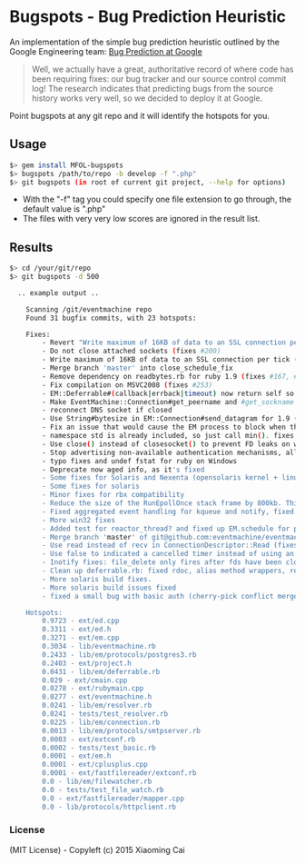 # Bugspots - Bug Prediction Heuristic

An implementation of the simple bug prediction heuristic outlined by the Google Engineering team: [Bug Prediction at Google](http://google-engtools.blogspot.com/2011/12/bug-prediction-at-google.html)

> Well, we actually have a great, authoritative record of where code has been requiring fixes: our bug tracker and our source control commit log! The research indicates that predicting bugs from the source history works very well, so we decided to deploy it at Google.

Point bugspots at any git repo and it will identify the hotspots for you.

## Usage

```bash
$> gem install MFOL-bugspots
$> bugspots /path/to/repo -b develop -f ".php"
$> git bugspots (in root of current git project, --help for options)
```

* With the "-f" tag you could specify one file extension to go through, the default value is ".php"
* The files with very very low scores are ignored in the result list.



## Results

```bash
$> cd /your/git/repo
$> git bugspots -d 500

  .. example output ..

	Scanning /git/eventmachine repo
	Found 31 bugfix commits, with 23 hotspots:

	Fixes:
		- Revert "Write maximum of 16KB of data to an SSL connection per tick (fixes #233)" for #273
		- Do not close attached sockets (fixes #200)
		- Write maximum of 16KB of data to an SSL connection per tick (fixes #233)
		- Merge branch 'master' into close_schedule_fix
		- Remove dependency on readbytes.rb for ruby 1.9 (fixes #167, #234)
		- Fix compilation on MSVC2008 (fixes #253)
		- EM::Deferrable#(callback|errback|timeout) now return self so you can chain them (closes #177)
		- Make EventMachine::Connection#get_peername and #get_sockname valid for IPv6 (closes #132)
		- reconnect DNS socket if closed
		- Use String#bytesize in EM::Connection#send_datagram for 1.9 (closes #153)
		- Fix an issue that would cause the EM process to block when the loopbreak pipe filled up (closes #158)
		- namespace std is already included, so just call min(). fixes vc6 issue with min macro
		- Use close() instead of closesocket() to prevent FD leaks on windows.
		- Stop advertising non-available authentication mechanisms, allow multi-line authentication - fixes compatibility with javamail
		- typo fixes and undef fstat for ruby on Windows
		- Deprecate now aged info, as it's fixed
		- Some fixes for Solaris and Nexenta (opensolaris kernel + linux userland)
		- Some fixes for solaris
		- Minor fixes for rbx compatibility
		- Reduce the size of the RunEpollOnce stack frame by 800kb. This fixes the long-standing epoll+threads issue (#84)
		- Fixed aggregated event handling for kqueue and notify, fixed path for ifconfig.
		- More win32 fixes
		- Added test for reactor_thread? and fixed up EM.schedule for pre-reactor schedules
		- Merge branch 'master' of git@github.com:eventmachine/eventmachine
		- Use read instead of recv in ConnectionDescriptor::Read (fixes EM.attach issues with pipes)
		- Use false to indicated a cancelled timer instead of using an empty proc. Reduces mem usage in certain situations.
		- Inotify fixes: file_delete only fires after fds have been closed, use syscall hackery for older linux distributions (*cough* debian)
		- Clean up deferrable.rb: fixed rdoc, alias method wrappers, remove unnecessary forwardable
		- More solaris build fixes.
		- More solaris build issues fixed
		- fixed a small bug with basic auth (cherry-pick conflict merge from mmmurf (closes #92))

	Hotspots:
		0.9723 - ext/ed.cpp
		0.3311 - ext/ed.h
		0.3271 - ext/em.cpp
		0.3034 - lib/eventmachine.rb
		0.2433 - lib/em/protocols/postgres3.rb
		0.2403 - ext/project.h
		0.0431 - lib/em/deferrable.rb
		0.029 - ext/cmain.cpp
		0.0278 - ext/rubymain.cpp
		0.0277 - ext/eventmachine.h
		0.0241 - lib/em/resolver.rb
		0.0241 - tests/test_resolver.rb
		0.0225 - lib/em/connection.rb
		0.0013 - lib/em/protocols/smtpserver.rb
		0.0003 - ext/extconf.rb
		0.0002 - tests/test_basic.rb
		0.0001 - ext/em.h
		0.0001 - ext/cplusplus.cpp
		0.0001 - ext/fastfilereader/extconf.rb
		0.0 - lib/em/filewatcher.rb
		0.0 - tests/test_file_watch.rb
		0.0 - ext/fastfilereader/mapper.cpp
		0.0 - lib/protocols/httpclient.rb
```

### License

(MIT License) - Copyleft (c) 2015 Xiaoming Cai
